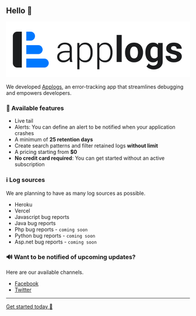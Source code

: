 ## Hello 👋

![Applogs dark blue logo](https://github.com/app-logs/.github/blob/63e160ccccb87746815be903c330700b39c8d632/full-logo-dark-blue.jpg)

We developed [Applogs](https://app-logs.com), an error-tracking app that streamlines debugging and empowers developers.

### 🚀 Available features
- Live tail
- Alerts: You can define an alert to be notified when your application crashes
- A minimum of **25 retention days**
- Create search patterns and filter retained logs **without limit**
- A pricing starting from **$0**
- **No credit card required**: You can get started without an active subscription

### ℹ️ Log sources

We are planning to have as many log sources as possible.

- Heroku
- Vercel
- Javascript bug reports
- Java bug reports
- Php bug reports - `coming soon`
- Python bug reports - `coming soon`
- Asp.net bug reports - `coming soon`

### 🔊 Want to be notified of upcoming updates?

Here are our available channels.

- [Facebook](https://www.facebook.com/applogs)
- [Twitter](https://www.twitter.com/app_logs)

---

[Get started today 🤩](https://app-logs.com)




